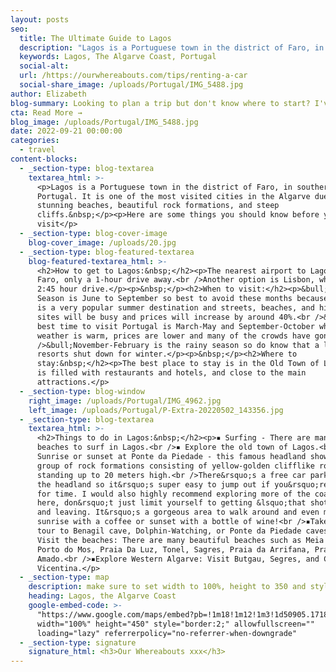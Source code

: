 ```yaml
---
layout: posts
seo:
  title: The Ultimate Guide to Lagos
  description: "Lagos is a Portuguese town in the district of Faro, in southern Portugal. It is one of the most visited cities in the Algarve due to its stunning beaches, beautiful rock formations, and steep cliffs.\_\n\nHere are some things you should know before you visit"
  keywords: Lagos, The Algarve Coast, Portugal
  social-alt:
  url: /https://ourwhereabouts.com/tips/renting-a-car
  social-share_image: /uploads/Portugal/IMG_5488.jpg
author: Elizabeth
blog-summary: Looking to plan a trip but don't know where to start? I've got you!
cta: Read More →
blog_image: /uploads/Portugal/IMG_5488.jpg
date: 2022-09-21 00:00:00
categories:
  - travel
content-blocks:
  - _section-type: blog-textarea
    textarea_html: >-
      <p>Lagos is a Portuguese town in the district of Faro, in southern
      Portugal. It is one of the most visited cities in the Algarve due to its
      stunning beaches, beautiful rock formations, and steep
      cliffs.&nbsp;</p><p>Here are some things you should know before you
      visit</p>
  - _section-type: blog-cover-image
    blog-cover_image: /uploads/20.jpg
  - _section-type: blog-featured-textarea
    blog-featured-textarea_html: >-
      <h2>How to get to Lagos:&nbsp;</h2><p>The nearest airport to Lagos is
      Faro, only a 1-hour drive away.<br />Another option is Lisbon, which is a
      2:45 hour drive.</p><p>&nbsp;</p><h2>When to visit:</h2><p>&bull;Peak
      Season is June to September so best to avoid these months because Portugal
      is a very popular summer destination and streets, beaches, and historical
      sites will be busy and prices will increase by around 40%.<br />&bull;The
      best time to visit Portugal is March-May and September-October when the
      weather is warm, prices are lower and many of the crowds have gone.<br
      />&bull;November-February is the rainy season so do know that a lot of
      resorts shut down for winter.</p><p>&nbsp;</p><h2>Where to
      stay:&nbsp;</h2><p>The best place to stay is in the Old Town of Lagos. It
      is filled with restaurants and hotels, and close to the main
      attractions.</p>
  - _section-type: blog-window
    right_image: /uploads/Portugal/IMG_4962.jpg
    left_image: /uploads/Portugal/P-Extra-20220502_143356.jpg
  - _section-type: blog-textarea
    textarea_html: >-
      <h2>Things to do in Lagos:&nbsp;</h2><p>▪︎ Surfing - There are many great
      beaches to surf in Lagos.<br />▪︎ Explore the old town of Lagos.<br />▪︎
      Sunrise or sunset at Ponte da Piedade - this famous headland shows off a
      group of rock formations consisting of yellow-golden clifflike rocks
      standing up to 20 meters high.<br />There&rsquo;s a free car park right by
      the headland so it&rsquo;s super easy to jump out if you&rsquo;re pushed
      for time. I would also highly recommend exploring more of the coastline
      here, don&rsquo;t just limit yourself to getting &lsquo;that shot&rsquo;
      and leaving. It&rsquo;s a gorgeous area to walk around and even more so at
      sunrise with a coffee or sunset with a bottle of wine!<br />▪︎Take a boat
      tour to Benagil cave, Dolphin-Watching, or Ponte da Piedade caves.<br />▪︎
      Visit the beaches: There are many beautiful beaches such as Meia Praia,
      Porto do Mos, Praia Da Luz, Tonel, Sagres, Praia da Arrifana, Praia do
      Amado.<br />▪︎Explore Western Algarve: Visit Butgau, Segres, and Costa
      Vicentina.</p>
  - _section-type: map
    description: make sure to set width to 100%, height to 350 and style to border 2
    heading: Lagos, the Algarve Coast
    google-embed-code: >-
      "https://www.google.com/maps/embed?pb=!1m18!1m12!1m3!1d50905.17188991839!2d-8.718023119710418!3d37.1152748503471!2m3!1f0!2f0!3f0!3m2!1i1024!2i768!4f13.1!3m3!1m2!1s0xd1b304950234d8d%3A0x5410aaa3471afc57!2sLagos%2C%20Portugal!5e0!3m2!1sen!2sus!4v1662313353351!5m2!1sen!2sus"
      width="100%" height="450" style="border:2;" allowfullscreen=""
      loading="lazy" referrerpolicy="no-referrer-when-downgrade"
  - _section-type: signature
    signature_html: <h3>Our Whereabouts xxx</h3>
---
```

